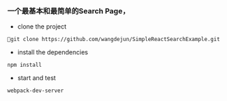 ### 一个最基本和最简单的Search Page，

* clone the project
```
git clone https://github.com/wangdejun/SimpleReactSearchExample.git
```
* install the dependencies
```
npm install
```
* start and test
```
webpack-dev-server
```